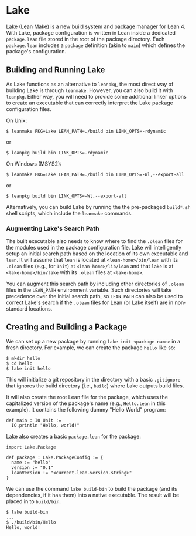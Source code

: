 # Lake

Lake (Lean Make) is a new build system and package manager for Lean 4.
With Lake, package configuration is written in Lean inside a dedicated `package.lean` file stored in the root of the package directory. Each `package.lean` includes a `package` definition (akin to `main`) which defines the package's configuration.

## Building and Running Lake

As Lake functions as an alternative to `leanpkg`, the most direct way of building Lake is through `leanmake`. However, you can also build it with `leanpkg`. Either way, you will need to provide some additional linker options to create an executable that can correctly interpret the Lake package configuration files.

On Unix:

```
$ leanmake PKG=Lake LEAN_PATH=./build bin LINK_OPTS=-rdynamic
```

or

```
$ leanpkg build bin LINK_OPTS=-rdynamic
```

On Windows (MSYS2):

```
$ leanmake PKG=Lake LEAN_PATH=./build bin LINK_OPTS=-Wl,--export-all
```

or

```
$ leanpkg build bin LINK_OPTS=-Wl,--export-all
```

Alternatively, you can build Lake by running the the pre-packaged `build*.sh` shell scripts, which include the `leanmake` commands.

### Augmenting Lake's Search Path

The built executable also needs to know where to find the `.olean` files for the modules used in the package configuration file. Lake will intelligently setup an initial search path based on the location of its own executable and `lean`. It will assume that `lean` is located at `<lean-home>/bin/lean` with its `.olean` files (e.g., for `Init`) at `<lean-home>/lib/lean` and that `lake` is at `<lake-home>/bin/lake` with its `.olean` files at `<lake-home>`.

You can augment this search path by including other directories of `.olean` files in the `LEAN_PATH` environment variable. Such directories will take precedence over the initial search path, so `LEAN_PATH` can also be used to correct Lake's search if the `.olean` files for Lean (or Lake itself) are in non-standard locations.

## Creating and Building a Package

We can set up a new package by running `lake init <package-name>` in a fresh directory. For example, we can create the package `hello` like so:

```
$ mkdir hello
$ cd hello
$ lake init hello
```

This will initialize a git repository in the directory with a basic `.gitignore` that ignores the build directory (i.e., `build`) where Lake outputs build files.

It will also create the root Lean file for the package, which uses the capitalized version of the package's name (e.g., `Hello.lean` in this example). It contains the following dummy "Hello World" program:

```lean
def main : IO Unit :=
  IO.println "Hello, world!"
```

Lake also creates a basic `package.lean` for the package:

```lean
import Lake.Package

def package : Lake.PackageConfig := {
  name := "hello"
  version := "0.1"
  leanVersion := "<current-lean-version-string>"
}
```

We can use the command `lake build-bin` to build the package (and its dependencies, if it has them) into a native executable. The result will be placed in to `build/bin`.

```
$ lake build-bin
...
$ ./build/bin/Hello
Hello, world!
```
